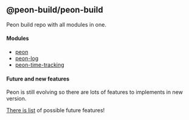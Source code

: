 ## @peon-build/peon-build

Peon build repo with all modules in one.

#### Modules

 - [peon](https://github.com/peon-build/peon)
 - [peon-log](https://github.com/peon-build/peon-log)
 - [peon-time-tracking](https://github.com/peon-build/peon-time-tracking)
 
#### Future and new features

Peon is still evolving so there are lots of features to implements in new version.

[There is list](doc/peon-future.md) of possible future features!